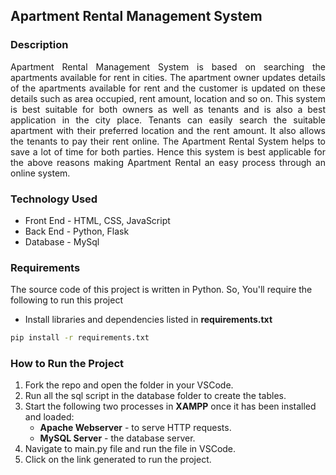 ## Apartment Rental Management System
### Description
<p align="justify">
Apartment Rental Management System is based on searching the apartments available for rent in cities. The apartment owner updates details of the apartments available for rent and the customer is updated on these details such as area occupied, rent amount, location and so on. This system is best suitable for both owners as well as tenants and is also a best application in the city place. Tenants can easily search the suitable apartment with their preferred location and the rent amount. It also allows the tenants to pay their rent online. The Apartment Rental System helps to save a lot of time for both parties. Hence this system is best applicable for the above reasons making Apartment Rental an easy process through an online system.</p>

### Technology Used
* Front End - HTML, CSS, JavaScript
* Back End - Python, Flask
* Database - MySql
### Requirements
The source code of this project is written in Python. So, You'll require the following to run this project
* Install libraries and dependencies listed in **requirements.txt**
```bash
pip install -r requirements.txt
```
### How to Run the Project
1. Fork the repo and open the folder in your VSCode.
2. Run all the sql script in the database folder to create the tables.
3. Start the following two processes in **XAMPP** once it has been installed and loaded:
   * **Apache Webserver** - to serve HTTP requests.
   * **MySQL Server** - the database server.
4. Navigate to main.py file and run the file in VSCode.
5. Click on the link generated to run the project.

